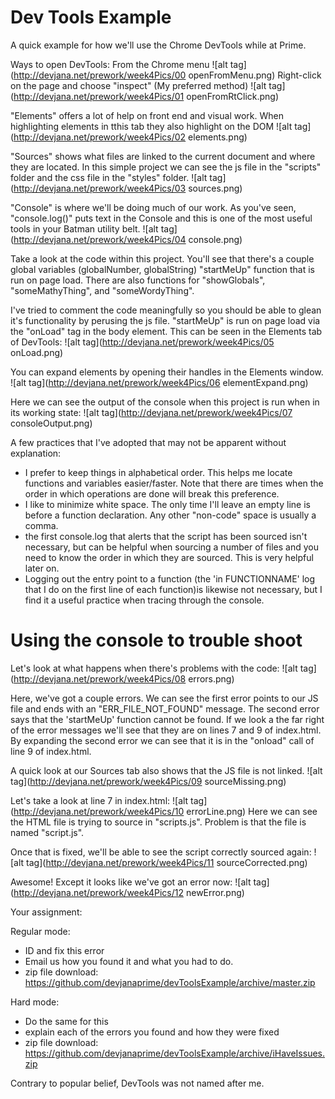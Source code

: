 Dev Tools Example
=================

A quick example for how we'll use the Chrome DevTools while at Prime.

Ways to open DevTools:
From the Chrome menu
![alt tag](http://devjana.net/prework/week4Pics/00 openFromMenu.png)
Right-click on the page and choose "inspect" (My preferred method)
![alt tag](http://devjana.net/prework/week4Pics/01 openFromRtClick.png)

"Elements" offers a lot of help on front end and visual work. When highlighting elements in tthis tab they also highlight on the DOM
![alt tag](http://devjana.net/prework/week4Pics/02 elements.png)

"Sources" shows what files are linked to the current document and where they are located. In this simple project we can see the js file in the "scripts" folder and the css file in the "styles" folder.
![alt tag](http://devjana.net/prework/week4Pics/03 sources.png)

"Console" is where we'll be doing much of our work. As you've seen, "console.log()" puts text in the Console and this is one of the most useful tools in your Batman utility belt.
![alt tag](http://devjana.net/prework/week4Pics/04 console.png)

Take a look at the code within this project. You'll see that there's a couple global variables (globalNumber, globalString) "startMeUp" function that is run on page load. There are also functions for "showGlobals", "someMathyThing", and "someWordyThing".

I've tried to comment the code meaningfully so you should be able to glean it's functionality by perusing the js file. "startMeUp" is run on page load via the "onLoad" tag in the body element. This can be seen in the Elements tab of DevTools:
![alt tag](http://devjana.net/prework/week4Pics/05 onLoad.png)

You can expand elements by opening their handles in the Elements window.
![alt tag](http://devjana.net/prework/week4Pics/06 elementExpand.png)

Here we can see the output of the console when this project is run when in its working state:
![alt tag](http://devjana.net/prework/week4Pics/07 consoleOutput.png)

A few practices that I've adopted that may not be apparent without explanation:
* I prefer to keep things in alphabetical order. This helps me locate functions and variables easier/faster. Note that there are times when the order in which operations are done will break this preference.
* I like to minimize white space. The only time I'll leave an empty line is before a function declaration. Any other "non-code" space is usually a comma.
* the first console.log that alerts that the script has been sourced isn't necessary, but can be helpful when sourcing a number of files and you need to know the order in which they are sourced. This is very helpful later on.
* Logging out the entry point to a function (the 'in FUNCTIONNAME' log that I do on the first line of each function)is likewise not necessary, but I find it a useful practice when tracing through the console.

Using the console to trouble shoot
==================================
Let's look at what happens when there's problems with the code:
![alt tag](http://devjana.net/prework/week4Pics/08 errors.png)

Here, we've got a couple errors. We can see the first error points to our JS file and ends with an "ERR_FILE_NOT_FOUND" message. The second error says that the 'startMeUp' function cannot be found.
If we look a the far right of the error messages we'll see that they are on lines 7 and 9 of index.html. By expanding the second error we can see that it is in the "onload" call of line 9 of index.html.

A quick look at our Sources tab also shows that the JS file is not linked.
![alt tag](http://devjana.net/prework/week4Pics/09 sourceMissing.png)

Let's take a look at line 7 in index.html:
![alt tag](http://devjana.net/prework/week4Pics/10 errorLine.png)
Here we can see the HTML file is trying to source in "scripts.js". Problem is that the file is named "script.js".

Once that is fixed, we'll be able to see the script correctly sourced again:
![alt tag](http://devjana.net/prework/week4Pics/11 sourceCorrected.png)

Awesome! Except it looks like we've got an error now:
![alt tag](http://devjana.net/prework/week4Pics/12 newError.png)


Your assignment:

Regular mode:
* ID and fix this error
* Email us how you found it and what you had to do.
* zip file download: https://github.com/devjanaprime/devToolsExample/archive/master.zip

Hard mode:
* Do the same for this
* explain each of the errors you found and how they were fixed
* zip file download: https://github.com/devjanaprime/devToolsExample/archive/iHaveIssues.zip

Contrary to popular belief, DevTools was not named after me.
